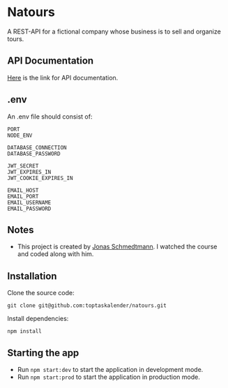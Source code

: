 # Natours

A REST-API for a fictional company whose business is to sell and organize tours.

## API Documentation

[Here](https://documenter.getpostman.com/view/18199678/UVRAKTMb) is the link for API documentation.

## .env

An .env file should consist of:

    PORT
    NODE_ENV

    DATABASE_CONNECTION
    DATABASE_PASSWORD

    JWT_SECRET
    JWT_EXPIRES_IN
    JWT_COOKIE_EXPIRES_IN
  
    EMAIL_HOST
    EMAIL_PORT
    EMAIL_USERNAME
    EMAIL_PASSWORD

## Notes

- This project is created by [Jonas Schmedtmann](https://twitter.com/jonasschmedtman?lang=en). I watched the course and coded along with him.

## Installation

Clone the source code:

    git clone git@github.com:toptaskalender/natours.git

Install dependencies:

    npm install

## Starting the app

- Run `npm start:dev` to start the application in development mode.
- Run `npm start:prod` to start the application in production mode.